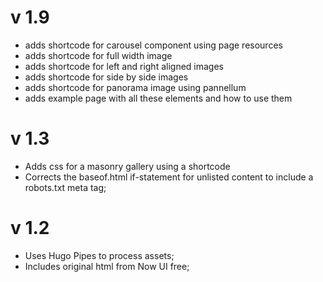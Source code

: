 # v 1.9

- adds shortcode for carousel component using page resources
- adds shortcode for full width image
- adds shortcode for left and right aligned images
- adds shortcode for side by side images
- adds shortcode for panorama image using pannellum 
- adds example page with all these elements and how to use them


# v 1.3

- Adds css for a masonry gallery using a shortcode
- Corrects the baseof.html if-statement for unlisted content to include a robots.txt meta tag;

# v 1.2

- Uses Hugo Pipes to process assets;
- Includes original html from Now UI free;
